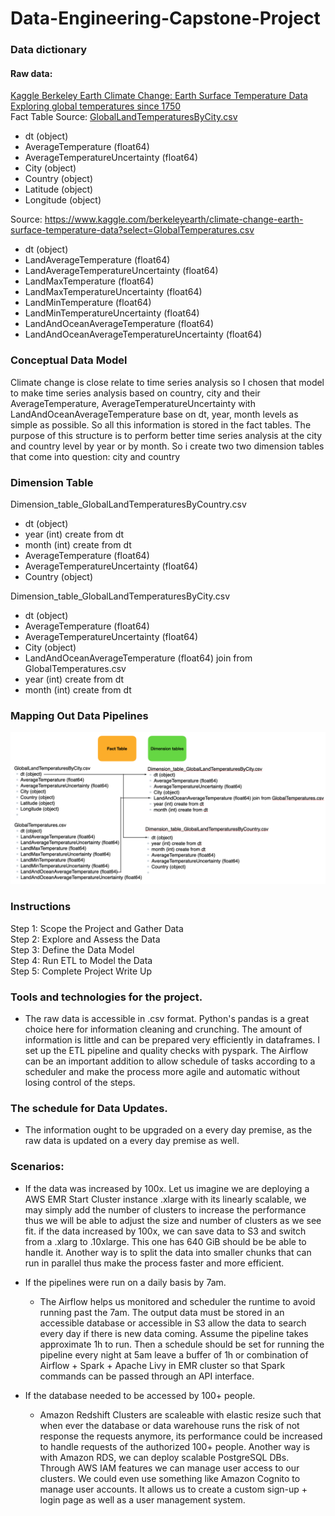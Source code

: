 # Data-Engineering-Capstone-Project  

### Data dictionary 
#### Raw data:
[Kaggle Berkeley Earth Climate Change: Earth Surface Temperature Data
Exploring global temperatures since 1750](https://www.kaggle.com/berkeleyearth/climate-change-earth-surface-temperature-data)   
Fact Table Source: [GlobalLandTemperaturesByCity.csv](https://www.kaggle.com/berkeleyearth/climate-change-earth-surface-temperature-data?select=GlobalLandTemperaturesByCity.csv)
- dt (object)  
- AverageTemperature (float64)  
- AverageTemperatureUncertainty (float64)  
- City (object)  
- Country (object)  
- Latitude (object)  
- Longitude (object)  

Source: https://www.kaggle.com/berkeleyearth/climate-change-earth-surface-temperature-data?select=GlobalTemperatures.csv
- dt (object)
- LandAverageTemperature (float64)
- LandAverageTemperatureUncertainty (float64)
- LandMaxTemperature (float64)
- LandMaxTemperatureUncertainty (float64)
- LandMinTemperature (float64)
- LandMinTemperatureUncertainty (float64)
- LandAndOceanAverageTemperature (float64)
- LandAndOceanAverageTemperatureUncertainty (float64)  

### Conceptual Data Model  

Climate change is close relate to time series analysis so I chosen that model to make time series analysis based on country, city and their AverageTemperature, AverageTemperatureUncertainty with LandAndOceanAverageTemperature base on dt, year, month levels as simple as possible. So all this information is stored in the fact tables. The purpose of this structure is to perform better time series analysis at the city and country level by year or by month. So i create two two dimension tables that come into question: city and country 

### Dimension Table  
Dimension_table_GlobalLandTemperaturesByCountry.csv  
- dt (object)  
- year (int) create from dt  
- month (int) create from dt
- AverageTemperature (float64)  
- AverageTemperatureUncertainty (float64)    
- Country (object)  
    
Dimension_table_GlobalLandTemperaturesByCity.csv
- dt (object)  
- AverageTemperature (float64)  
- AverageTemperatureUncertainty (float64)  
- City (object)
- LandAndOceanAverageTemperature (float64) join from GlobalTemperatures.csv
- year (int) create from dt  
- month (int) create from dt

### Mapping Out Data Pipelines  
![](starSchema.png)  

### Instructions

Step 1: Scope the Project and Gather Data  
Step 2: Explore and Assess the Data  
Step 3: Define the Data Model  
Step 4: Run ETL to Model the Data  
Step 5: Complete Project Write Up  


### Tools and technologies for the project.   
 - The raw data is accessible in .csv format. Python's pandas is a great choice here for information cleaning and crunching. The amount of information is little and can be prepared very efficiently in dataframes. I set up the ETL pipeline and quality checks with pyspark. The Airflow can be an important addition to allow schedule of tasks according to a scheduler and make the process more agile and automatic without losing control of the steps.    
 
### The schedule for Data Updates.      
 - The information ought to be upgraded on a every day premise, as the raw data is updated on a every day premise as well.  
  
### Scenarios:  
  - If the data was increased by 100x. 
   Let us imagine we are deploying a AWS EMR Start Cluster instance .xlarge with its linearly scalable, we may simply add the number of clusters to increase the performance thus we will be able to adjust the size and number of clusters as we see fit. if the data increased by 100x, we can save data to S3 and switch from a .xlarg to .10xlarge. This one has 640 GiB should be be able to handle it. Another way is to split the data into smaller chunks that can run in parallel thus make the process faster and more efficient.

  - If the pipelines were run on a daily basis by 7am.  
    - The Airflow helps us monitored and scheduler the runtime to avoid running past the 7am. The output data must be stored in an accessible database or accessible in S3 allow the data to search every day if there is new data coming. Assume the pipeline takes approximate 1h to run. Then a schedule should be set for running the pipeline every night at 5am leave a buffer of 1h or combination of Airflow + Spark + Apache Livy in EMR cluster so that Spark commands can be passed through an API interface.     
  - If the database needed to be accessed by 100+ people.  
    - Amazon Redshift Clusters are scaleable with elastic resize such that when ever the database or data warehouse runs the risk of not response the requests anymore, its performance could be increased to handle requests of the authorized 100+ people. Another way is with Amazon RDS, we can deploy scalable PostgreSQL DBs. Through AWS IAM features we can manage user access to our clusters. We could even use something like Amazon Cognito to manage user accounts. It allows us to create a custom sign-up + login page as well as a user management system.    
